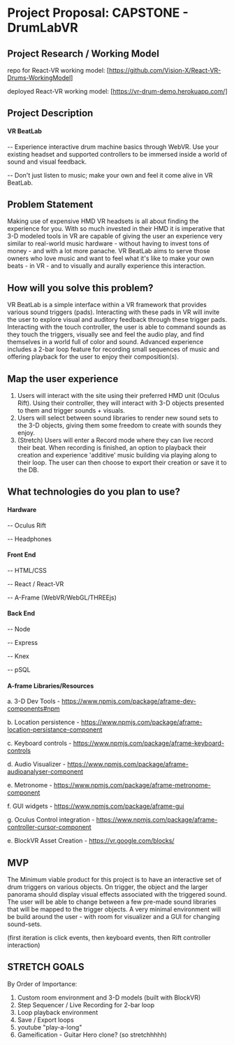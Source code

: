 # Project Proposal: CAPSTONE - DrumLabVR

## Project Research / Working Model
repo for React-VR working model: 
[https://github.com/Vision-X/React-VR-Drums-WorkingModel] 

deployed React-VR working model:
[https://vr-drum-demo.herokuapp.com/]

## Project Description

#### VR BeatLab
-- Experience interactive drum machine basics through WebVR. Use your existing headset and supported controllers to be immersed inside a world of sound and visual feedback.


-- Don't just listen to music; make your own and feel it come alive in VR BeatLab.


## Problem Statement

Making use of expensive HMD VR headsets is all about finding the experience for you. With so much invested in their HMD it is imperative that 3-D modeled tools in VR are capable of giving the user an experience very similar to real-world music hardware - without having to invest tons of money - and with a lot more panache. VR BeatLab aims to serve those owners who love music and want to feel what it's like to make your own beats - in VR - and to visually and aurally experience this interaction.

## How will you solve this problem?

VR BeatLab is a simple interface within a VR framework that provides various sound triggers (pads). Interacting with these pads in VR will invite the user to explore visual and auditory feedback through these trigger pads. Interacting with the touch controller, the user is able to command sounds as they touch the triggers, visually see and feel the  audio play, and find themselves in a world full of color and sound. Advanced experience includes a 2-bar loop feature for recording small sequences of music and offering playback for the user to enjoy their composition(s).


## Map the user experience

1. Users will interact with the site using their preferred HMD unit (Oculus Rift). Using their controller, they will interact with 3-D objects presented to them and trigger sounds + visuals.
2. Users will select between sound libraries to render new sound sets to the 3-D objects, giving them some freedom to create with sounds they enjoy.
3. (Stretch) Users will enter a Record mode where they can live record their beat. When recording is finished, an option to playback their creation and experience 'additive' music building via playing along to their loop. The user can then choose to export their creation or save it to the DB.

## What technologies do you plan to use?

#### Hardware
-- Oculus Rift

-- Headphones

#### Front End
-- HTML/CSS

-- React / React-VR

-- A-Frame (WebVR/WebGL/THREEjs)

#### Back End
-- Node

-- Express

-- Knex

-- pSQL

#### A-frame Libraries/Resources
a. 3-D Dev Tools - https://www.npmjs.com/package/aframe-dev-components#npm


b. Location persistence - https://www.npmjs.com/package/aframe-location-persistance-component


c. Keyboard controls - https://www.npmjs.com/package/aframe-keyboard-controls


d. Audio Visualizer - https://www.npmjs.com/package/aframe-audioanalyser-component


e. Metronome - https://www.npmjs.com/package/aframe-metronome-component


f. GUI widgets - https://www.npmjs.com/package/aframe-gui


g. Oculus Control integration - https://www.npmjs.com/package/aframe-controller-cursor-component


e. BlockVR Asset Creation - https://vr.google.com/blocks/



## MVP
The Minimum viable product for this project is to have an interactive set of drum triggers on various objects. On trigger, the object and the larger panorama should display visual effects associated with the triggered sound. The user will be able to change between a few pre-made sound libraries that will be mapped to the trigger objects. A very minimal environment will be build around the user - with room for visualizer and a GUI for changing sound-sets.

(first iteration is click events, then keyboard events, then Rift controller interaction)

## STRETCH GOALS
By Order of Importance:
1. Custom room environment and 3-D models (built with BlockVR)
2. Step Sequencer / Live Recording for 2-bar loop
3. Loop playback environment
4. Save / Export loops
5. youtube "play-a-long"
6. Gameification - Guitar Hero clone? (so stretchhhhh)
